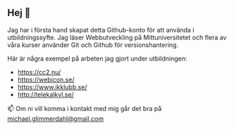 ## Hej 👋
Jag har i första hand skapat detta Github-konto för att använda i utbildningssyfte. Jag läser Webbutveckling på Mittuniversitetet och flera av våra kurser använder Git och Github för versionshantering.

Här är några exempel på arbeten jag gjort under utbildningen:
* https://cc2.nu/
* https://webicon.se/
* https://www.jkklubb.se/
* http://telekalkyl.se/

📫 Om ni vill komma i kontakt med mig går det bra på michael.glimmerdahl@gmail.com
<!--
**migl1900/migl1900** is a ✨ _special_ ✨ repository because its `README.md` (this file) appears on your GitHub profile.

Here are some ideas to get you started:

- 🔭 I’m currently working on ...
- 🌱 I’m currently learning ...
- 👯 I’m looking to collaborate on ...
- 🤔 I’m looking for help with ...
- 💬 Ask me about ...
- 📫 How to reach me: ...
- 😄 Pronouns: ...
- ⚡ Fun fact: ...
-->
